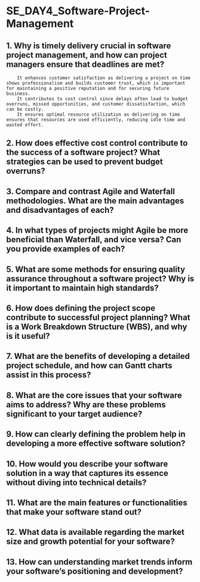 
# SE_DAY4_Software-Project-Management
## 1. Why is timely delivery crucial in software project management, and how can project managers ensure that deadlines are met?
        It enhances customer satisfaction as delivering a project on time shows professionalism and builds customer trust, which is important for maintaining a positive reputation and for securing future business.
        It contributes to cost control since delays often lead to budget overruns, missed opportunities, and customer dissatisfaction, which can be costly. 
        It ensures optimal resource utilization as delivering on time ensures that resources are used efficiently, reducing idle time and wasted effort.

## 2. How does effective cost control contribute to the success of a software project? What strategies can be used to prevent budget overruns?
## 3. Compare and contrast Agile and Waterfall methodologies. What are the main advantages and disadvantages of each?
## 4. In what types of projects might Agile be more beneficial than Waterfall, and vice versa? Can you provide examples of each?
## 5. What are some methods for ensuring quality assurance throughout a software project? Why is it important to maintain high standards?
## 6. How does defining the project scope contribute to successful project planning? What is a Work Breakdown Structure (WBS), and why is it useful?
## 7. What are the benefits of developing a detailed project schedule, and how can Gantt charts assist in this process?
## 8. What are the core issues that your software aims to address? Why are these problems significant to your target audience?
## 9. How can clearly defining the problem help in developing a more effective software solution?
## 10. How would you describe your software solution in a way that captures its essence without diving into technical details?
## 11. What are the main features or functionalities that make your software stand out?
## 12. What data is available regarding the market size and growth potential for your software?
## 13. How can understanding market trends inform your software’s positioning and development?

